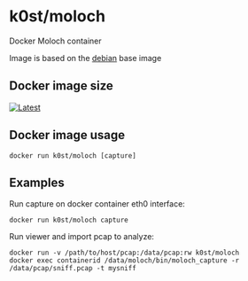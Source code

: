 # k0st/moloch

Docker Moloch container

Image is based on the [debian](https://registry.hub.docker.com/u/debian/) base image

## Docker image size

[![Latest](https://badge.imagelayers.io/k0st/moloch.svg)](https://imagelayers.io/?images=k0st/moloch:latest 'latest')

## Docker image usage

```
docker run k0st/moloch [capture]
```

## Examples

Run capture on docker container eth0 interface:

```
docker run k0st/moloch capture
```

Run viewer and import pcap to analyze:

```
docker run -v /path/to/host/pcap:/data/pcap:rw k0st/moloch 
docker exec containerid /data/moloch/bin/moloch_capture -r /data/pcap/sniff.pcap -t mysniff
```



